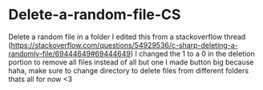 # Delete-a-random-file-CS
Delete a random file in a folder
I edited this from a stackoverflow thread (https://stackoverflow.com/questions/54929536/c-sharp-deleting-a-randomly-file/69444649#69444649)
I changed the 1 to a 0 in the deletion portion to remove all files instead of all but one
I made button big because haha, make sure to change directory to delete files from different folders
thats all for now <3
